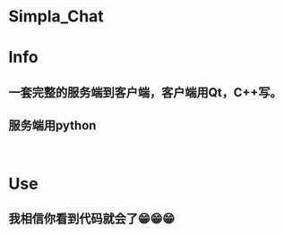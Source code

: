 # Simpla_Chat
# Info
## 一套完整的服务端到客户端，客户端用Qt，C++写。<br/>

## 服务端用python
<br/>

# Use
## 我相信你看到代码就会了😁😁😁
